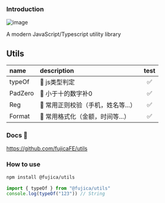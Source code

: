 ### Introduction

![image](https://img.shields.io/badge/Version-1.0.6-green.svg)

A modern JavaScript/Typescript utility library

## Utils

|  name    |  description                    |   test    |
|:---------|:--------------------------------|:---------:|
|  typeOf  | 📌 js类型判定  |  &nbsp;✅  |
|  PadZero  | 📌 小于十的数字补0  |  &nbsp;✅  |
|  Reg  | 📌 常用正则校验（手机，姓名等...） |  &nbsp;✅  |
|  Format  | 📌 常用格式化（金额，时间等...） |  &nbsp;✅  |

### Docs 📖

https://github.com/fujicaFE/utils

### How to use

```bash
npm install @fujica/utils
```

```ts
import { typeOf } from "@fujica/utils"
console.log(typeOf("123")) // String
```